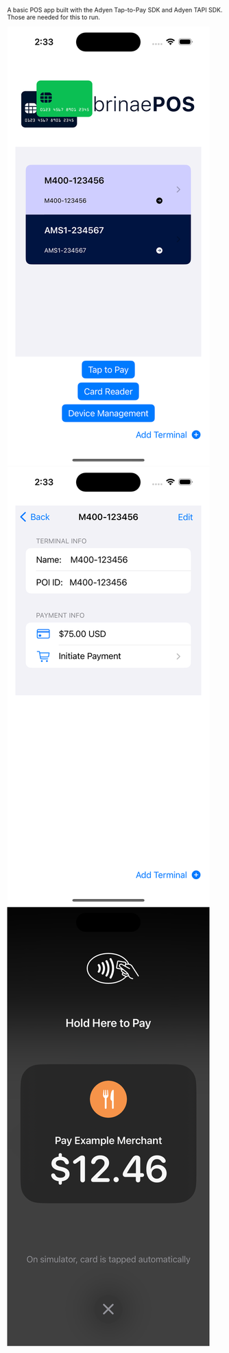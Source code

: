 A basic POS app built with the Adyen Tap-to-Pay SDK and Adyen TAPI SDK. 
Those are needed for this to run. 

[<img src="Screenshots/Simulator Screenshot - iPhone 15 - 2024-03-05 at 14.33.19.png">]([[https://link-to-your-URL/](https://postimg.cc/LqWTZX8s](https://postimg.cc/87twNw8M)))
[<img src="Screenshots/Simulator Screenshot - iPhone 15 - 2024-03-05 at 14.33.30.png">](https://link-to-your-URL/)
[<img src="Screenshots/Simulator Screenshot - iPhone 15 - 2024-03-05 at 14.33.40.png">](https://link-to-your-URL/)

